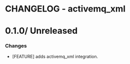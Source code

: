 # CHANGELOG - activemq_xml

0.1.0/ Unreleased
==================

### Changes

* [FEATURE] adds activemq_xml integration.
